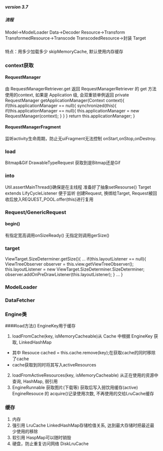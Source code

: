 ##### version 3.7
##### 流程
Model->ModelLoader
Data->Decoder
Resource->Transform
TransformedResource->Transcode
TranscodedResource->封装
Target

#####
 特点：用多少加载多少
 skipMemoryCache, 默认使用内存缓存

### context获取
#### RequestManager
由 RequestManagerRetriever.get 返回
RequestManagerRetriever 的 get 方法使用的context, 如果是 Application 级, 会双重锁单例返回
private RequestManager getApplicationManager(Context context){
  if(this.applicationManager == null){
    synchronized(this){
      if(this.applicationManager == null){
        this.applicationManager = new RequestManager(context);
      }
    }
  }
  return this.applicationManager;
}


#### RequestManagerFragment
监听activity生命周期，防止无uiFragment无法控制
onStart,onStop,onDestroy.

### load
Bitmap&Gif
DrawableTypeRequest 获取到是Bitmap还是Gif

### into
Util.assertMainThread()确保是在主线程
准备好了抽象setResourse()
Target extends LifyCycleListener 便于监听
创建Request, 换绑给Target, Request被回收后放入REQUEST_POOL.offer(this)进行复用

### Request/GenericRequest
#### begin()
有指定宽高调用onSizeReady()
无指定则调用gerSize()

### target
ViewTarget.SizeDeterminer.getSize(){
  ...
  if(this.layoutListener == null){
    ViewTreeObserver observer = this.view.getViewTreeObserver();
    this.layoutListener = new ViewTarget.SizeDeterminer.SizeDeterminer;
    observer.addOnPreDrawListener(this.layoutListener);
  }
  ...
}

### ModelLoader
### DataFetcher
### Engine类
####load方法()
EngineKey用于缓存
1. loadFromCache(key, isMemoryCacheable)从 Cache 中根据 EngineKey 获取, LinkedHashMap
  * 其中 Resouce cached = this.cache.remove(key);在获取cache的同时移除了cache
  * cache获取到同时将其写入activeResources
2. loadFromActiveResources(key, isMemoryCacheable) 从正在使用的资源中查询, HashMap, 弱引用
3. EngineRunnable 获取图片(下载等) 获取后写入弱饮用缓存(active)
EngineResouce 的 acquire()记录使用次数, 不再使用的交给LruCache缓存


### 缓存
1. 内存
  1. 强引用
    LruCache LinkedHashMap存储检值关系, 达到最大存储时把最近最少使用的移除
  2. 软引用
    HaspMap可以随时销毁
2. 硬盘，防止重复访问网络
  DiskLruCache
